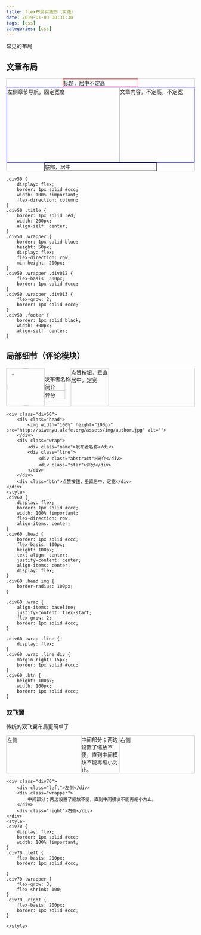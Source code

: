 ```yaml
---
title: flex布局实践四（实践）
date: 2019-01-03 00:31:30
tags: [css]
categories: [css]
---
```


常见的布局

## 文章布局

<div class="div50">
    <div class="title">标题，居中不定高</div>
    <div class="wrapper">
        <div class="div012">左侧章节导航，固定宽度</div>
        <div class="div013">文章内容，不定高，不定宽</div>
    </div>
    <div class="footer">底部，居中</div>
</div>

<style>
.div50 {
    display: flex;
    border: 1px solid #ccc;
    width: 100% !important;
    flex-direction: column;
}
.div50 .title {
    border: 1px solid red;
    width: 200px;
    align-self: center;
}
.div50 .wrapper {
    border: 1px solid blue;
    height: 50px;
    display: flex;
    flex-direction: row;
    min-height: 200px;
}
.div50 .wrapper .div012 {
    flex-basis: 300px;
    border: 1px solid #ccc;
}
.div50 .wrapper .div013 {
    flex-grow: 2;
    border: 1px solid #ccc;
}
.div50 .footer {
    border: 1px solid black;
    width: 300px;
    align-self: center;
}
</style>

```
.div50 {
    display: flex;
    border: 1px solid #ccc;
    width: 100% !important;
    flex-direction: column;
}
.div50 .title {
    border: 1px solid red;
    width: 200px;
    align-self: center;
}
.div50 .wrapper {
    border: 1px solid blue;
    height: 50px;
    display: flex;
    flex-direction: row;
    min-height: 200px;
}
.div50 .wrapper .div012 {
    flex-basis: 300px;
    border: 1px solid #ccc;
}
.div50 .wrapper .div013 {
    flex-grow: 2;
    border: 1px solid #ccc;
}
.div50 .footer {
    border: 1px solid black;
    width: 300px;
    align-self: center;
}
```

## 局部细节（评论模块）

<div class="div60">
    <div class="head">
        <img width="100%" height="100px" src="http://siwenyu.alafe.org/assets/img/author.jpg">
    </div>
    <div class="wrap">
        <div class="name">发布者名称</div>
        <div class="line">
            <div class="abstract">简介</div>
            <div class="star">评分</div>
        </div>
    </div>
    <div class="btn">点赞按钮，垂直居中，定宽</div>
</div>
<style>

article .article-content .div60 img {
    height: 100px;
}
.div60 {
    display: flex;
    border: 1px solid #ccc;
    width: 100% !important;
    flex-direction: row;
    align-items: center;
}
.div60 .head {
    border: 1px solid #ccc;
    flex-basis: 100px;
    height: 100px;
    width: 100px;
    text-align: center;
    justify-content: center;
    align-items: center;
    display: flex;
}
.div60 .head img {
    border-radius: 100px;
}

.div60 .wrap {
    align-items: baseline;
    justify-content: flex-start;
    flex-grow: 2;
    border: 1px solid #ccc;
}

.div60 .wrap .line {
    display: flex;
}
.div60 .wrap .line div {
    margin-right: 15px;
    border: 1px solid #ccc;
}
.div60 .btn {
    height: 100px;
    width: 100px;
    border: 1px solid #ccc;
}
</style>

```
<div class="div60">
    <div class="head">
        <img width="100%" height="100px" src="http://siwenyu.alafe.org/assets/img/author.jpg" alt="">
    </div>
    <div class="wrap">
        <div class="name">发布者名称</div>
        <div class="line">
            <div class="abstract">简介</div>
            <div class="star">评分</div>
        </div>
    </div>
    <div class="btn">点赞按钮，垂直居中，定宽</div>
</div>
<style>
.div60 {
    display: flex;
    border: 1px solid #ccc;
    width: 100% !important;
    flex-direction: row;
    align-items: center;
}
.div60 .head {
    border: 1px solid #ccc;
    flex-basis: 100px;
    height: 100px;
    text-align: center;
    justify-content: center;
    align-items: center;
    display: flex;
}
.div60 .head img {
    border-radius: 100px;
}

.div60 .wrap {
    align-items: baseline;
    justify-content: flex-start;
    flex-grow: 2;
    border: 1px solid #ccc;
}

.div60 .wrap .line {
    display: flex;
}
.div60 .wrap .line div {
    margin-right: 15px;
    border: 1px solid #ccc;
}
.div60 .btn {
    height: 100px;
    width: 100px;
    border: 1px solid #ccc;
}
```

### 双飞翼

传统的双飞翼布局更简单了

<div class="div70">
    <div class="left">左侧</div>
    <div class="wrapper">
        中间部分；两边设置了缩放不便，直到中间模块不能再缩小为止。
    </div>
    <div class="right">右侧</div>
</div>
<style>
.div70 {
    display: flex;
    border: 1px solid #ccc;
    width: 100% !important;
}
.div70 .left {
    flex-basis: 200px;
    border: 1px solid #ccc;

}
.div70 .wrapper {
    flex-grow: 3;
    flex-shrink: 100;
}
.div70 .right {
    flex-basis: 200px;
    border: 1px solid #ccc;
}

</style>

```
<div class="div70">
    <div class="left">左侧</div>
    <div class="wrapper">
        中间部分；两边设置了缩放不便，直到中间模块不能再缩小为止。
    </div>
    <div class="right">右侧</div>
</div>
<style>
.div70 {
    display: flex;
    border: 1px solid #ccc;
    width: 100% !important;
}
.div70 .left {
    flex-basis: 200px;
    border: 1px solid #ccc;

}
.div70 .wrapper {
    flex-grow: 3;
    flex-shrink: 100;
}
.div70 .right {
    flex-basis: 200px;
    border: 1px solid #ccc;
}

</style>
```
